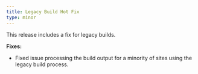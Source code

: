 ```yaml
---
title: Legacy Build Hot Fix
type: minor
---
```


This release includes a fix for legacy builds.

**Fixes:**

* Fixed issue processing the build output for a minority of sites using the legacy build process.
